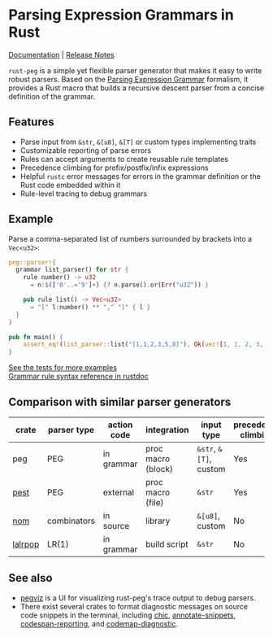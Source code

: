 # Parsing Expression Grammars in Rust

[Documentation](https://docs.rs/peg) | [Release Notes](https://github.com/kevinmehall/rust-peg/releases)

`rust-peg` is a simple yet flexible parser generator that makes it easy to write robust parsers. Based on the [Parsing Expression Grammar](https://en.wikipedia.org/wiki/Parsing_expression_grammar) formalism, it provides a Rust macro that builds a recursive descent parser from a concise definition of the grammar. 

## Features

* Parse input from `&str`, `&[u8]`, `&[T]` or custom types implementing traits
* Customizable reporting of parse errors
* Rules can accept arguments to create reusable rule templates
* Precedence climbing for prefix/postfix/infix expressions
* Helpful `rustc` error messages for errors in the grammar definition or the Rust
  code embedded within it
* Rule-level tracing to debug grammars

## Example

Parse a comma-separated list of numbers surrounded by brackets into a `Vec<u32>`:

```rust
peg::parser!{
  grammar list_parser() for str {
    rule number() -> u32
      = n:$(['0'..='9']+) {? n.parse().or(Err("u32")) }

    pub rule list() -> Vec<u32>
      = "[" l:number() ** "," "]" { l }
  }
}

pub fn main() {
    assert_eq!(list_parser::list("[1,1,2,3,5,8]"), Ok(vec![1, 1, 2, 3, 5, 8]));
}
```

[See the tests for more examples](./tests/run-pass/)  
[Grammar rule syntax reference in rustdoc](https://docs.rs/peg)

## Comparison with similar parser generators

| crate     	| parser type 	| action code 	| integration        	| input type             	| precedence climbing 	| parameterized rules 	| streaming input 	|
|-----------	|-------------	|-------------	|--------------------	|------------------------	|---------------------	|--------------------	|-----------------	|
| peg       	| PEG         	| in grammar  	| proc macro (block) 	| `&str`, `&[T]`, custom 	| Yes                 	| Yes                	| No              	|
| [pest]    	| PEG         	| external    	| proc macro (file)  	| `&str`                 	| Yes                 	| No                 	| No              	|
| [nom]     	| combinators 	| in source   	| library            	| `&[u8]`, custom        	| No                  	| Yes                	| Yes             	|
| [lalrpop] 	| LR(1)       	| in grammar  	| build script       	| `&str`                 	| No                  	| Yes                	| No              	|

[pest]: https://github.com/pest-parser/pest
[nom]: https://github.com/geal/nom
[lalrpop]: https://github.com/lalrpop/lalrpop

## See also

* [pegviz] is a UI for visualizing rust-peg's trace output to debug parsers.
* There exist several crates to format diagnostic messages on source code snippets in the terminal, including [chic], [annotate-snippets], [codespan-reporting], and [codemap-diagnostic].

[pegviz]: https://github.com/fasterthanlime/pegviz
[chic]: https://crates.io/crates/chic
[annotate-snippets]: https://crates.io/crates/annotate-snippets
[codespan-reporting]: https://crates.io/crates/codespan-reporting
[codemap-diagnostic]: https://crates.io/crates/codemap-diagnostic
